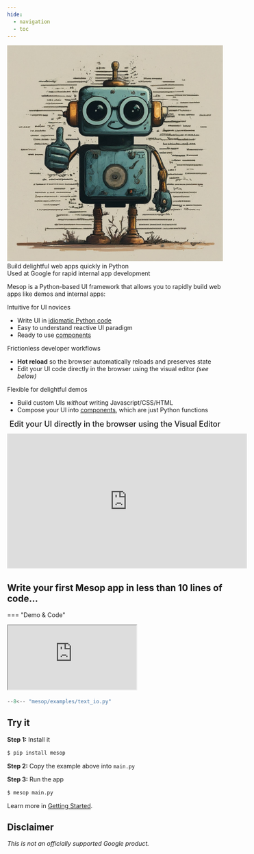 ```yaml
---
hide:
  - navigation
  - toc
---
```

<!-- Hide page title -->
<style>
  .md-typeset h1 {
    display: none;
  }
</style>

<div class="mascot-image-container">
  <img class="mascot-image" src="./assets/robot_mascot.jpeg"/>
  <div class="mascot-text-container">
    <div class="mascot-text">
      Build delightful web apps quickly in Python
      <div class="mascot-subtext">
        Used at Google for rapid internal app development
      </div>
    </div>
  </div>
</div>

<div class="mascot-image-spacer"></div>

Mesop is a Python-based UI framework that allows you to rapidly build web apps like demos and internal apps:

<div class="box-row">
  <div class="reason-box">
    <div class="reason-title">Intuitive for UI novices</div>
    <ul>
      <li>Write UI in <a href="#demo">idiomatic Python code</a></li>
      <li>Easy to understand reactive UI paradigm</li>
      <li>Ready to use <a href="./components/text_io/">components</a></li>
    </ul>
  </div>
  <div class="reason-box">
    <div class="reason-title">Frictionless developer workflows</div>
    <ul>
      <li><b>Hot reload</b> so the browser automatically reloads and preserves state</li>
      <li>Edit your UI code directly in the browser using the visual editor <em>(see below)</em></li>
    </ul>
  </div>
  <div class="reason-box">
    <div class="reason-title">Flexible for delightful demos</div>
    <ul>
      <li>Build custom UIs <em>without</em> writing Javascript/CSS/HTML</li>
      <li>Compose your UI into <a href="./guides/components/">components</a>, which are just Python functions</li>
    </ul>
  </div>
</div>

<div class="video-card">
<div style="text-align: center; font-size: 18px; font-weight: 500; margin-bottom: 12px;">
Edit your UI directly in the browser using the Visual Editor
</div>

 <div class="video-container">

<iframe width="560" height="315" src="https://www.youtube.com/embed/tvbO-Lqq_TA?si=bf5pTMneieRLisMc" title="YouTube video player" frameborder="0" allow="accelerometer; autoplay; clipboard-write; encrypted-media; gyroscope; picture-in-picture; web-share" allowfullscreen></iframe>
</div>

</div>

## Write your first Mesop app in less than 10 lines of code...

=== "Demo & Code"



<div class="code-demo">


<iframe class="demo" src="https://mesop-y677hytkra-uc.a.run.app/text_io"></iframe>


```python
--8<-- "mesop/examples/text_io.py"
```

</div>

## Try it

__Step 1:__ Install it

```sh
$ pip install mesop
```

__Step 2:__ Copy the example above into `main.py`

__Step 3:__ Run the app

```sh
$ mesop main.py
```

Learn more in [Getting Started](./getting_started.md).

## Disclaimer

_This is not an officially supported Google product._
